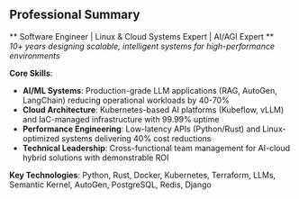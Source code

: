 ## Professional Summary

** Software Engineer | Linux & Cloud Systems Expert | AI/AGI Expert **  
*10+ years designing scalable, intelligent systems for high-performance environments*

**Core Skills**:
- **AI/ML Systems**: Production-grade LLM applications (RAG, AutoGen, LangChain) reducing operational workloads by 40-70%
- **Cloud Architecture**: Kubernetes-based AI platforms (Kubeflow, vLLM) and IaC-managed infrastructure with 99.99% uptime
- **Performance Engineering**: Low-latency APIs (Python/Rust) and Linux-optimized systems delivering 40% cost reductions
- **Technical Leadership**: Cross-functional team management for AI-cloud hybrid solutions with demonstrable ROI

**Key Technologies**: Python, Rust, Docker, Kubernetes, Terraform, LLMs, Semantic Kernel, AutoGen, PostgreSQL, Redis, Django  
